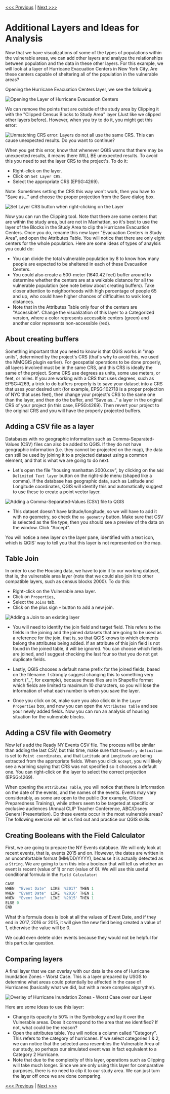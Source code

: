 [<<< Previous](17viz.md)  | [Next >>>](19layout.md)  

# Additional Layers and Ideas for Analysis

Now that we have visualizations of some of the types of populations within the vulnerable areas, we can add other layers and analyze the relationships between population and the data in these other layers. For this example, we will look at a layer of Hurricane Evacuation Centers in New York City. Are these centers capable of sheltering all of the population in the vulnerable areas?

Opening the Hurricane Evacuation Centers layer, we see the following:

![Opening the Layer of Hurricane Evacuation Centers](images/evac.png)

We can remove the points that are outside of the study area by Clipping it with the "Clipped Census Blocks to Study Area" layer (Just like we clipped other layers before). However, when you try to do it, you might get this error:

![Unmatching CRS error: Layers do not all use the same CRS. This can cause unexpected results. Do you want to continue?](images/crsmatch.PNG)

 When you get this error, know that whenever QGIS warns that there may be unexpected results, it means there WILL BE unexpected results. To avoid this you need to set the layer CRS to the project's. To do it:
 
 * Right-click on the layer.
 * Click on `Set Layer CRS`.
 * Select the appropriate CRS (EPSG:4269). 
 
 Note: Sometimes setting the CRS this way won't work, then you have to "Save as..." and choose the proper projection from the Save dialog box.
 
 ![Set Layer CRS button when right-clicking on the Layer](images/setcrs.png)

 Now you can run the Clipping tool. Note that there are some centers that are within the study area, but are not in Manhattan, so it's best to use the layer of the Blocks in the Study Area to clip the Hurricane Evacuation Centers. Once you do, rename this new layer "Evacuation Centers in Study Area", and open the Attributes Table. You will notice that there are only eight centers for the whole population. Here are some ideas of types of anaylsis you could do:

- You can divide the total vulnerable population by 8 to know how many people are expected to be sheltered in each of these Evacuation Centers. 
- You could also create a 500-meter (1640.42 feet) buffer around  to determine whether the centers are at a walkable distance for all the vulnerable population (see note below about creating buffers). Take closer attention to neighborhoods with high percentage of people 65 and up, who could have higher chances of difficulties to walk long distances. 
- Note that in the Attributes Table only four of the centers are "Accessible". Change the visualization of this layer to a Categorized version, where a color represents accessible centers (green) and another color represents non-accessible (red).

## About creating buffers

Something important that you need to know is that QGIS works in "map units", determined by the project's CRS (that's why to avoid this, we used the MMQGIS plugin earlier). For geospatial operations to be done properly, all layers involved must be in the same CRS, and this CRS is ideally the same of the project. Some CRS use degrees as units, some use meters, or feet, or miles. If you are working with a CRS that uses degrees, such as EPSG:4269, a trick to do buffers properly is to save your dataset into a CRS that uses your desired unit (for example, EPSG:102718 is a proper projection of NYC that uses feet), then change your project's CRS to the same one than the layer, and then do the buffer, and "Save as..." a layer in the original CRS of your project (in this case, EPSG:4269). Then revert your project to the original CRS and you will have the properly projected buffers.

## Adding a CSV file as a layer

Databases with no geographic information such as Comma-Separated-Values (CSV) files can also be added to QGIS. If they do not have geographic information (i.e. they cannot be projected on the map), the data can still be used by joining it to a projected dataset using a common element, and that is what we are going to do next. 

* Let's open the file "housing manhattan 2000.csv", by clicking on the `Add Delimited Text layer` button on the right-side menu (shaped like a comma). If the database has geographic data, such as Latitude and Longitude coordinates, QGIS will identify this and automatically suggest to use these to create a point vector layer. 

![Adding a Comma-Separated-Values (CSV) file to QGIS](images/csv.PNG)

* This dataset doesn't have latitude/longitude, so we will have to add it with no geometry, so check the `no geometry` button. Make sure that CSV is selected as the file type, then you should see a preview of the data on the window. Click "Accept".

You will notice a new layer on the layer pane, identified with a text icon, which is QGIS' way to tell you that this layer is not represented on the map.

## Table Join

In order to use the Housing data, we have to join it to our working dataset, that is, the vulnerable area layer (note that we could also join it to other compatible layers, such as census blocks 2000). To do this:

* Right-click on the Vulnerable area layer.
* Click on `Properties`,
* Select the `Joins` tab.
* Click on the plus sign `+` button to add a new join.

![Adding a Join to an existing layer](images/joins.PNG)

* You will need to identify the join field and target field. This refers to the fields in the joining and the joined datasets that are going to be used as a reference for the join, that is, so that QGIS knows to which elements belong the attributes being added. If an attribute of this join field is not found in the joined table, it will be ignored. You can choose which fields are joined, and I suggest checking the last four so that you do not get duplicate fields. 

* Lastly, QGIS chooses a default name prefix for the joined fields, based on the filename. I strongly suggest changing this to something very short ("_", for example), because these files are in Shapefile format which fields are limited to maximum 10 characters, so you will lose the information of what each number is when you save the layer.

* Once you click on `OK`, make sure you also click `OK` in the `Layer Properties` box, and now you can open the `Attributes table` and see your newly added fields. Now you can run an analysis of housing situation for the vulnerable blocks.

## Adding a CSV file with Geometry

Now let's add the Ready NY Events CSV file. The process will be similar than adding the last CSV, but this time, make sure that `Geometry definition` is set to `Point coordinates`, and that `Latitude` and `Longitude` are being extracted from the appropriate fields. When you click `Accept`, you will likely see a warining saying that CRS was not specified so it chooses a default one. You can right-click on the layer to select the correct projection (EPSG:4269). 

When opening the `Attributes Table`, you will notice that there is information on the date of the events, and the names of the events. Events may vary considerably, as some are open to the public (for example, Citizen Preparedness Training), while others seem to be targeted at specific or exclusive audiences (Annual CLIP Teacher Conference, ABC/Disney General Presentation). Do these events occur in the most vulnerable areas? The following exercise will let us find out and practice our QGIS skills.

## Creating Booleans with the Field Calculator

First, we are going to prepare the NY Events database. We will only look at recent events, that is, events 2015 and on. However, the dates are written in an uncomfortable format (MM/DD/YYYY), because it is actually detected as a `String`. We are going to turn this into a boolean that will tell us whether an event is recent (value of 1) or not (value of 0). We will use this useful conditional formula in the `Field Calculator`:

```Python
CASE
WHEN  "Event Date"  LIKE '%2017' THEN 1
WHEN  "Event Date"  LIKE '%2016' THEN 1
WHEN  "Event Date"  LIKE '%2015' THEN 1
ELSE 0
END
```
What this formula does is look at all the values of Event Date, and if they end in 2017, 2016 or 2015, it will give the new field being created a value of 1, otherwise the value will be 0.

We could even delete older events because they would not be helpful for this particular question.

## Comparing layers

A final layer that we can overlay with our data is the one of Hurricane Inundation Zones - Worst Case. This is a layer prepared by USGS to determine what areas could potentially be affected in the case of Hurricanes (basically what we did, but with a more complex algorythm).

![Overlay of Hurricane Inundation Zones - Worst Case over our Layer](images/overlay.png)

Here are some ideas to use this layer:

- Change its opacity to 50% in the Symbology and lay it over the Vulnerable areas. Does it correspond to the area that we identified? If not, what could be the reason?
- Open the attributes table. You will notice a column called "Category". This refers to the category of hurricanes. If we select categories 1 & 2, we can notice that the selected area resembles the Vulnerable Area of our study, so perhaps our simulated event was in fact equivalent to a Category 2 Hurricane.
- Note that due to the complexity of this layer, operations such as Clipping will take much longer. Since we are only using this layer for comparative purposes, there is no need to clip it to our study area. We can just turn the layer off once we are done comparing.

[<<< Previous](17viz.md)  | [Next >>>](19layout.md)  
